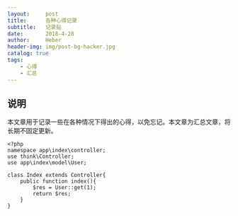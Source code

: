 ```yaml
---
layout:     post
title:      各种心得记录
subtitle:   记录贴
date:       2018-4-28
author:     Heber
header-img: img/post-bg-hacker.jpg
catalog: true
tags:
    - 心得
    - 汇总
---
```


## 说明
本文章用于记录一些在各种情况下得出的心得，以免忘记。本文章为汇总文章，将长期不固定更新。

```objc
<?php
namespace app\index\controller;
use think\Controller;
use app\index\model\User;

class Index extends Controller{
    public function index(){
    	$res = User::get(1);
    	return $res;
    }
}

```